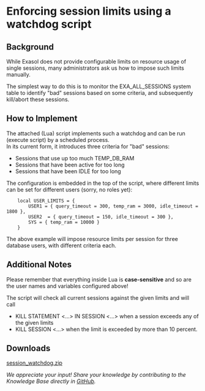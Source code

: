 # Enforcing session limits using a watchdog script 
## Background

While Exasol does not provide configurable limits on resource usage of single sessions, many administrators ask us how to impose such limits manually.

The simplest way to do this is to monitor the EXA_ALL_SESSIONS system table to identify "bad" sessions based on some criteria, and subsequently kill/abort these sessions.

## How to Implement

The attached (Lua) script implements such a watchdog and can be run (execute script) by a scheduled process.  
In its current form, it introduces three criteria for "bad" sessions:

* Sessions that use up too much TEMP_DB_RAM
* Sessions that have been active for too long
* Sessions that have been IDLE for too long

The configuration is embedded in the top of the script, where different limits can be set for different users (sorry, no roles yet):


```"noformat
	local USER_LIMITS = {
		USER1 = { query_timeout = 300, temp_ram = 3000, idle_timeout = 1800 },
		USER2  = { query_timeout = 150, idle_timeout = 300 },
		SYS = { temp_ram = 10000 }
	}
```
The above example will impose resource limits per session for three database users, with different criteria each.

## Additional Notes

Please remember that everything inside Lua is **case-sensitive** and so are the user names and variables configured above!

The script will check all current sessions against the given limits and will call

* KILL STATEMENT <...> IN SESSION <...> when a session exceeds any of the given limits
* KILL SESSION <...> when the limit is exceeded by more than 10 percent.

## Downloads
[session_watchdog.zip](https://github.com/exasol/Public-Knowledgebase/files/9937010/session_watchdog.zip)

*We appreciate your input! Share your knowledge by contributing to the Knowledge Base directly in [GitHub](https://github.com/exasol/public-knowledgebase).* 